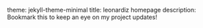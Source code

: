 theme: jekyll-theme-minimal
title: leonardiz homepage
description: Bookmark this to keep an eye on my project updates!
